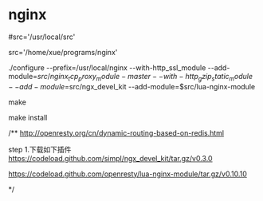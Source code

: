 # nginx

#src='/usr/local/src'

src='/home/xue/programs/nginx'

./configure --prefix=/usr/local/nginx  --with-http_ssl_module --add-module=$src/nginx_tcp_proxy_module-master --with-http_gzip_static_module --add-module=$src/ngx_devel_kit  --add-module=$src/lua-nginx-module

make

make install

/**
http://openresty.org/cn/dynamic-routing-based-on-redis.html

step 1.下载如下插件
https://codeload.github.com/simpl/ngx_devel_kit/tar.gz/v0.3.0

https://codeload.github.com/openresty/lua-nginx-module/tar.gz/v0.10.10



*/
